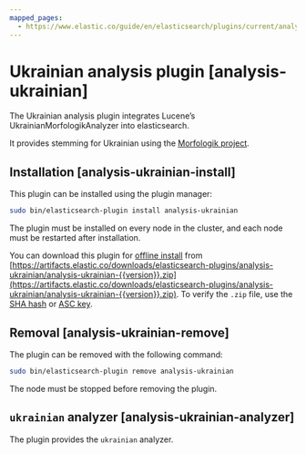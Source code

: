 ```yaml
---
mapped_pages:
  - https://www.elastic.co/guide/en/elasticsearch/plugins/current/analysis-ukrainian.html
---
```


# Ukrainian analysis plugin [analysis-ukrainian]

The Ukrainian analysis plugin integrates Lucene’s UkrainianMorfologikAnalyzer into elasticsearch.

It provides stemming for Ukrainian using the [Morfologik project](https://github.com/morfologik/morfologik-stemming).


## Installation [analysis-ukrainian-install]

This plugin can be installed using the plugin manager:

```sh
sudo bin/elasticsearch-plugin install analysis-ukrainian
```

The plugin must be installed on every node in the cluster, and each node must be restarted after installation.

You can download this plugin for [offline install](/reference/elasticsearch-plugins/plugin-management-custom-url.md) from [https://artifacts.elastic.co/downloads/elasticsearch-plugins/analysis-ukrainian/analysis-ukrainian-{{version}}.zip](https://artifacts.elastic.co/downloads/elasticsearch-plugins/analysis-ukrainian/analysis-ukrainian-{{version}}.zip). To verify the `.zip` file, use the [SHA hash](https://artifacts.elastic.co/downloads/elasticsearch-plugins/analysis-ukrainian/analysis-ukrainian-{{version}}.zip.sha512) or [ASC key](https://artifacts.elastic.co/downloads/elasticsearch-plugins/analysis-ukrainian/analysis-ukrainian-{{version}}.zip.asc).


## Removal [analysis-ukrainian-remove]

The plugin can be removed with the following command:

```sh
sudo bin/elasticsearch-plugin remove analysis-ukrainian
```

The node must be stopped before removing the plugin.


## `ukrainian` analyzer [analysis-ukrainian-analyzer]

The plugin provides the `ukrainian` analyzer.

